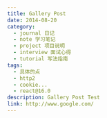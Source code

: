 ```yaml
---
title: Gallery Post
date: 2014-08-20
category: 
  - journal 日记
  - note 学习笔记
  - project 项目说明
  - interview 面试心得
  - tutorial 写法指南
tags:
  - 具体的点
  - http2
  - cookie...
  - react@16.0
description: Gallery Post Test
link: http://www.google.com/
---
```

